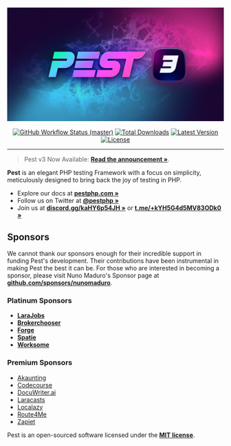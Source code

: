 <p align="center">
    <img src="https://raw.githubusercontent.com/pestphp/art/master/v3/banner.png" width="600" alt="PEST">
    <p align="center">
        <a href="https://github.com/pestphp/pest/actions"><img alt="GitHub Workflow Status (master)" src="https://img.shields.io/github/actions/workflow/status/pestphp/pest/tests.yml?branch=2.x&label=Tests%202.x"></a>
        <a href="https://packagist.org/packages/pestphp/pest"><img alt="Total Downloads" src="https://img.shields.io/packagist/dt/pestphp/pest"></a>
        <a href="https://packagist.org/packages/pestphp/pest"><img alt="Latest Version" src="https://img.shields.io/packagist/v/pestphp/pest"></a>
        <a href="https://packagist.org/packages/pestphp/pest"><img alt="License" src="https://img.shields.io/packagist/l/pestphp/pest"></a>
    </p>
</p>

------

> Pest v3 Now Available: **[Read the announcement »](https://pestphp.com/docs/pest3-now-available)**.

**Pest** is an elegant PHP testing Framework with a focus on simplicity, meticulously designed to bring back the joy of testing in PHP.

- Explore our docs at **[pestphp.com »](https://pestphp.com)**
- Follow us on Twitter at **[@pestphp »](https://twitter.com/pestphp)**
- Join us at **[discord.gg/kaHY6p54JH »](https://discord.gg/kaHY6p54JH)** or **[t.me/+kYH5G4d5MV83ODk0 »](https://t.me/+kYH5G4d5MV83ODk0)**

## Sponsors

We cannot thank our sponsors enough for their incredible support in funding Pest's development. Their contributions have been instrumental in making Pest the best it can be. For those who are interested in becoming a sponsor, please visit Nuno Maduro's Sponsor page at **[github.com/sponsors/nunomaduro](https://github.com/sponsors/nunomaduro)**.

### Platinum Sponsors

- **[LaraJobs](https://larajobs.com)**
- **[Brokerchooser](https://brokerchooser.com)**
- **[Forge](https://forge.laravel.com)**
- **[Spatie](https://spatie.be)**
- **[Worksome](https://www.worksome.com/)**

### Premium Sponsors

- [Akaunting](https://akaunting.com/?ref=pestphp)
- [Codecourse](https://codecourse.com/?ref=pestphp)
- [DocuWriter.ai](https://www.docuwriter.ai/?ref=pestphp)
- [Laracasts](https://laracasts.com/?ref=pestphp)
- [Localazy](https://localazy.com/?ref=pestphp)
- [Route4Me](https://www.route4me.com/?ref=pestphp)
- [Zapiet](https://www.zapiet.com/?ref=pestphp)

Pest is an open-sourced software licensed under the **[MIT license](https://opensource.org/licenses/MIT)**.
